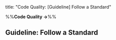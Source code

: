 <frontmatter>
title: "Code Quality: [Guideline] Follow a Standard"
</frontmatter>

<link rel="stylesheet" href="{{baseUrl}}/css/textbook.css">

<div class="website-content">

%%**Code Quality →**%%

## Guideline: Follow a Standard

<div id="main">

<include src="introduction/embed.md" boilerplate  />
<include src="basic/embed.md" boilerplate  />
<include src="intermediate/embed.md" boilerplate  />

</div>

</div>
